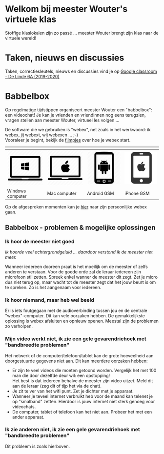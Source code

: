 
# Welkom bij meester Wouter's virtuele klas
Stoffige klaslokalen zijn zo pass&eacute; ... meester Wouter brengt zijn klas naar de virtuele wereld!

# Taken, nieuws en discussies
Taken, correctiesleutels, nieuws en discussies vind je op [Google classroom - De Linde 6A (2019-2020)](https://classroom.google.com/u/0/c/NTQ4MDcyNDUwMDRa)

# Babbelbox

Op regelmatige tijdstippen organiseert meester Wouter een "babbelbox": een videochat!
Je kan je vrienden en vriendinnen nog eens terugzien, vragen stellen aan meester Wouter, virtueel les volgen ...

De software die we gebruiken is "webex", net zoals in het werkwoord: ik  webex, jij webext, wij webexen ... ;-) <br />
Vooraleer je begint, bekijk de [filmpjes](https://www.youtube.com/playlist?list=PLMXg0pVm37Lp-C1e0vI7aetxl-YlY8n0d") over hoe je webex start.

|<span>||||
|---|---|---|---|
| [![windows][1]][2] | [![windows][3]][4] | [![windows][5]][6] | [![windows][7]][8] |
| Windows computer                 | Mac computer            | Android GSM                   | iPhone GSM             |

[1]: images/windows_computer.png
[2]: https://www.youtube.com/watch?v=aTJDeIqSdoI&list=PLMXg0pVm37Lp-C1e0vI7aetxl-YlY8n0d&index=2&t=0s
[3]: images/mac_computer.png
[4]: https://www.youtube.com/watch?v=8eLehLeTmwg&list=PLMXg0pVm37Lp-C1e0vI7aetxl-YlY8n0d&index=5&t=0s
[5]: images/android_phone.jpg
[6]: https://www.youtube.com/watch?v=j4rK7JcTwe8&list=PLMXg0pVm37Lp-C1e0vI7aetxl-YlY8n0d&index=3&t=0s
[7]: images/iphone.png
[8]: https://www.youtube.com/watch?v=zgk1GZzc8b4&list=PLMXg0pVm37Lp-C1e0vI7aetxl-YlY8n0d&index=4&t=0s

Op de afgesproken momenten kan je [hier](https://meetingsemea6.webex.com/join/wouter.boelaert) naar zijn persoonlijke webex gaan.


## Babbelbox - problemen & mogelijke oplossingen
### Ik hoor de meester niet goed
_Ik hoorde veel achtergrondgeluid ... daardoor verstond ik de meester niet meer._
        
Wanneer iedereen dooreen praat is het moeilijk om de meester of zelfs anderen te verstaan.
Voor de goede orde zal de leraar iedereen zijn microfoon stil zetten. Spreek enkel wanner de meester dit zegt.
Zet je micro dus niet terug op, maar wacht tot de meester zegt dat het jouw beurt is om te spreken. Zo is het aangenaam voor iedereen.
         

### Ik hoor niemand, maar heb wel beeld
Er is iets foutgegaan met de audioverbinding tussen jou en de centrale "webex"-computer. Dit kan vele oorzaken hebben.
De gemakkelijkste oplossing is webex afsluiten en opnieuw openen. Meestal zijn de problemen zo verholpen.

### Mijn video werkt niet, ik zie een gele gevarendriehoek met "bandbreedte problemen"
Het netwerk of de computer/telefoon/tablet kan de grote hoeveelheid aan doorgestuurde gegevens niet aan.
Dit kan meerdere oorzaken hebben:

* Er zijn te veel videos die moeten getoond worden. Vergelijk het met 100 man die door dezelfde deur wil: een opstopping!<br />
Het best is dat iedereen behalve de meester zijn video uitzet. Meld dit aan de leraar (zeg dit of tijp het via de chat). 
* Je zit te ver van het wifi punt. Zet je dichter met je apparaat.
* Wanneer je teveel internet verbruikt heb voor de maand kan telenet je op "smalband" zetten. Hierdoor is jouw internet niet sterk genoeg voor videochats.
* De computer, tablet of telefoon kan het niet aan. Probeer het met een ander apparaat.


### Ik zie anderen niet, ik zie een gele gevarendriehoek met "bandbreedte problemen"
Dit probleem is zoals hierboven.